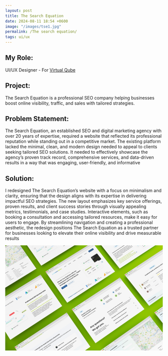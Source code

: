 ```yaml
---
layout: post
title: The Search Equation
date: 2024-08-11 18:54 +0600
image: "/images/tse1.jpg"
permalink: /The search equation/
tags: ui/ux
---
```


## My Role:

UI/UX Designer - For [Virtual Qube](https://www.vqubetech.com/)

## Project:

The Search Equation is a professional SEO company helping businesses boost online visibility, traffic, and sales with tailored strategies.

## Problem Statement:

The Search Equation, an established SEO and digital marketing agency with over 20 years of expertise, required a website that reflected its professional reputation while standing out in a competitive market. The existing platform lacked the minimal, clean, and modern design needed to appeal to clients seeking tailored SEO solutions. It needed to effectively showcase the agency’s proven track record, comprehensive services, and data-driven results in a way that was engaging, user-friendly, and informative

## Solution:

I redesigned The Search Equation’s website with a focus on minimalism and clarity, ensuring that the design aligns with its expertise in delivering impactful SEO strategies. The new layout emphasizes key service offerings, proven results, and client success stories through visually appealing metrics, testimonials, and case studies. Interactive elements, such as booking a consultation and accessing tailored resources, make it easy for users to engage. By streamlining navigation and creating a professional aesthetic, the redesign positions The Search Equation as a trusted partner for businesses looking to elevate their online visibility and drive measurable results

![Thesearchequation](../images/tse2.jpg)